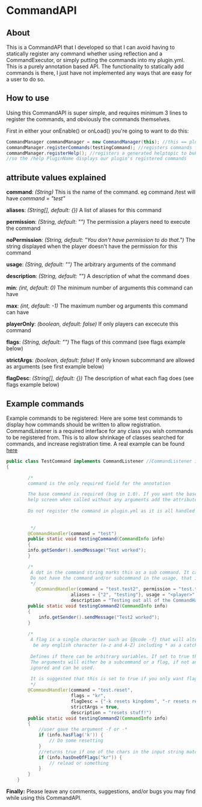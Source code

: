 CommandAPI 
==========
## About
This is a CommandAPI that I developed so that I can avoid having to statically register any command whether using reflection and a CommandExecutor, or simply putting the commands into my plugin.yml. This is a purely annotation based API.  The functionality to statically add commands is there, I just have not implemented any ways that are easy for a user to do so. 

## How to use
Using this CommandAPI is super simple, and requires minimum 3 lines to register the commands, and obviously the commands themselves.

First in either your onEnable() or onLoad() you're going to want to do this:
```java
CommandManager commandManager = new CommandManager(this); //this == plugin instance
commandManager.registerCommands(testingCommand); //registers commands from anywhere in the plugin jar
commandManager.registerHelp(); //registers a generated helptopic to bukkit
//so the /help PluginName displays our plugin's registered commands
```

## attribute values explained

__command__: _(String)_ This is the name of the command. eg command /test will have _command = "test"_

__aliases__: _(String[], default: {})_ A list of aliases for this command

__permission__: _(String, default: "")_ The permission a players need to execute the command

__noPermission__: _(String, default: "You don't have permission to do that.")_ The string displayed when the player doesn't have the permission for this command

__usage__: _(String, default: "")_ The arbitrary arguments of the command

__description__: _(String, default: "")_ A description of what the command does

__min__: _(int, default: 0)_ The minimum number of arguments this command can have

__max__: _(int, default: -1)_ The maximum number og arguments this command can have

__playerOnly__: _(boolean, default: false)_ If only players can excecute this command

__flags__: _(String, default: "")_ The flags of this command (see flags example below)

__strictArgs__: _(boolean, default: false)_ If only known subcommand are allowed as arguments (see first example below)

__flagDesc__: _(String[], default: {})_ The description of what each flag does (see flags example below)


## Example commands
Example commands to be registered: Here are some test commands to display how commands should be written to allow registration.  CommandListener is a required interface for any class you wish commands to be registered from.  This is to allow shrinkage of classes searched for commands, and increase registration time.
A real example can be found [here](https://gist.github.com/kh498/45af9f07ec6884c259a84687c788786a)
```java
public class TestCommand implements CommandListener //CommandListener is required
{

        /*
        command is the only required field for the annotation

        The base command is required (bug in 1.0). If you want the base command to display the
        help screen when called without any arguments add the attribute values "strictArgs = true" and "max = 0"
    
        Do not register the command in plugin.yml as it is all handled by this API!
        
        
         */
        @CommandHandler(command = "test")
        public static void testingCommand(CommandInfo info)
        {
        info.getSender().sendMessage("Test worked");
        }

        /* 
         A dot in the command string marks this as a sub command. It can go infinitely deep. 
         Do not have the command and/or subcommand in the usage, that is built in.
         */
           @CommandHandler(command = "test.test2", permission = "test.test2", noPermission = "No access!",
                        aliases = {"2", "testing"}, usage = "<player>",
                        description = "Testing out all of the CommandHandler's attribute values")
        public static void testingCommand2(CommandInfo info)
        {
            info.getSender().sendMessage("Test2 worked");
        }
        
        /*
         A flag is a single character such as {@code -f} that will alter the behaviour of the command. flags can only
          be any english character (a-z and A-Z) including * as a catch all.
         
         Defines if there can be arbitrary variables. If set to true the command cannot have any unknown variables.
         The arguments will either be a subcommand or a flag, if not an error is thrown. This means that flags are
         ignored and can be used.
     
         It is suggested that this is set to true if you only want flags as arguments.
         */
        @CommandHandler(command = "test.reset",
                        flags = "kr",
                        flagDesc = {"-k resets kingdoms", "-r resets reficules"},
                        strictArgs = true,
                        description = "resets stuff!")
        public static void testingCommand2(CommandInfo info)
        {
            //user gave the argument -f or -*
            if (info.hasFlag('k')) {
                // Do some resetting
            }
            //returns true if one of the chars in the input string matches one of the flags the user gave
            if (info.hasOneOfFlags("kr")) {
                // reload or something
            }
        }
    }
```

__Finally:__ Please leave any comments, suggestions, and/or bugs you may find while using this CommandAPI.
